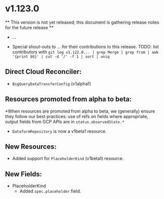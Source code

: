 # v1.123.0

** This version is not yet released; this document is gathering release notes for the future release **

* ...

* Special shout-outs to ... for their
  contributions to this release.
TODO: list contributors with `git log v1.122.0... | grep Merge | grep from | awk '{print $6}' | cut -d '/' -f 1 | sort | uniq`

## Direct Cloud Reconciler:

* `BigQueryDataTransferConfig` (v1alpha1)

## Resources promoted from alpha to beta:

*When resources are promoted from alpha to beta, we (generally) ensure they follow our best practices: use of refs on fields where appropriate,
output fields from GCP APIs are in `status.observedState.*`

* `DataformRepository` is now a v1beta1 resource.

## New Resources:

* Added support for `PlaceholderKind` (v1beta1) resource.

## New Fields:

* PlaceholderKind
  * Added `spec.placeholder` field.

